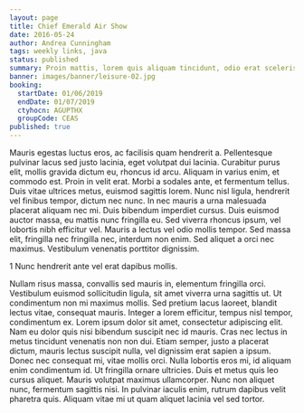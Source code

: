 ```yaml
---
layout: page
title: Chief Emerald Air Show
date: 2016-05-24
author: Andrea Cunningham
tags: weekly links, java
status: published
summary: Proin mattis, lorem quis aliquam tincidunt, odio erat scelerisque.
banner: images/banner/leisure-02.jpg
booking:
  startDate: 01/06/2019
  endDate: 01/07/2019
  ctyhocn: AGUPTHX
  groupCode: CEAS
published: true
---
```

Mauris egestas luctus eros, ac facilisis quam hendrerit a. Pellentesque pulvinar lacus sed justo lacinia, eget volutpat dui lacinia. Curabitur purus elit, mollis gravida dictum eu, rhoncus id arcu. Aliquam in varius enim, et commodo est. Proin in velit erat. Morbi a sodales ante, et fermentum tellus. Duis vitae ultrices metus, euismod sagittis lorem. Nunc nisl ligula, hendrerit vel finibus tempor, dictum nec nunc. In nec mauris a urna malesuada placerat aliquam nec mi. Duis bibendum imperdiet cursus. Duis euismod auctor massa, eu mattis nunc fringilla eu. Sed viverra rhoncus ipsum, vel lobortis nibh efficitur vel. Mauris a lectus vel odio mollis tempor. Sed massa elit, fringilla nec fringilla nec, interdum non enim. Sed aliquet a orci nec maximus. Vestibulum venenatis porttitor dignissim.

1 Nunc hendrerit ante vel erat dapibus mollis.

Nullam risus massa, convallis sed mauris in, elementum fringilla orci. Vestibulum euismod sollicitudin ligula, sit amet viverra urna sagittis ut. Ut condimentum non mi maximus mollis. Sed pretium lacus laoreet, blandit lectus vitae, consequat mauris. Integer a lorem efficitur, tempus nisl tempor, condimentum ex. Lorem ipsum dolor sit amet, consectetur adipiscing elit. Nam eu dolor quis nisi bibendum suscipit nec id mauris. Cras nec lectus in metus tincidunt venenatis non non dui. Etiam semper, justo a placerat dictum, mauris lectus suscipit nulla, vel dignissim erat sapien a ipsum.
Donec nec consequat mi, vitae mollis orci. Nulla lobortis eros mi, id aliquam enim condimentum id. Ut fringilla ornare ultricies. Duis et metus quis leo cursus aliquet. Mauris volutpat maximus ullamcorper. Nunc non aliquet nunc, fermentum sagittis nisi. In pulvinar iaculis enim, rutrum dapibus velit pharetra quis. Aliquam vitae mi ut quam aliquet lacinia vel sed tortor.
